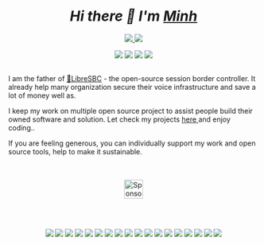 <h1 align="center">
  <em> Hi there 👋 I'm <a href="https://hnimminh.github.io">Minh</a> </em>
</h1>
<!-- <a href="https://www.instagram.com/minh.n.h"> <img src="https://img.shields.io/badge/-INSTAGRAM-pink?style=for-the-badge&logo=Instagram"></a>-->
<p align="center"> 
  <a href="mailto:hnimminh@outlook.com">
    <img src="https://img.shields.io/badge/-EMAIL ME-d90000?style=for-the-badge&logo=microsoft-outlook">
  </a>
  <a href="https://www.linkedin.com/in/mnguyenhoang/">
    <img src="https://img.shields.io/badge/-LINKEDIN-blue?style=for-the-badge&logo=LinkedIn">
  </a>
</p>
<!--
  <a href="https://www.paypal.com/paypalme/hnimminh"> 
    <img src="https://img.shields.io/badge/-Donate-f1f1f1?style=for-the-badge&logo=paypal"> 
  </a> 
-->

<p align="center"> 
    <img src="https://img.shields.io/badge/-VOIP ENGINEER/ARCHITECT-white?style=for-the-badge">
    <img src="https://img.shields.io/badge/-XISTA-white?style=for-the-badge">
    <img src="https://img.shields.io/badge/-NETWORK ENGINEER-white?style=for-the-badge">
    <img src="https://img.shields.io/badge/-PHOTOGRAPHER-white?style=for-the-badge">
</p>

<!-- <h3 align="center"><a href="mailto:hnimminh@outlook.com">OPEN TO WORK </a></h3> -->
<!-- <a href="https://github.com/hnimminh/horseman">🏇🏼Horseman</a> - a versatile `Swiss Army knife` SIP server. -->
<h2></h2>

I am the father of <a href="https://github.com/hnimminh/libresbc">🗽LibreSBC</a> - the open-source session border controller. It already help many organization secure their voice infrastructure and save a lot of money well as. 

I keep my work on multiple open source project to assist people build their owned software and solution. Let check my projects <a href="https://github.com/hnimminh?tab=repositories"> here </a> and enjoy coding..

If you are feeling generous, you can individually support my work and open source tools, help to make it sustainable.
<br><br><br>

<p align="center">
  <a href="https://github.com/sponsors/hnimminh" target="_blank">
    <img src="https://img.shields.io/badge/🤍 Sponsor-EF2D5E?style=for-the-badge&logoColor=white&logo=_" height="38" alt="Sponsor">
  </a>
</p>
<br>

<h2></h2>
<p align="center"> 
  <img src="https://img.shields.io/badge/-Python-black?style=for-the-badge&logo=python">
  <img src="https://img.shields.io/badge/-Lua-black?style=for-the-badge&logo=lua">
  <img src="https://img.shields.io/badge/-Kamailio-black?style=for-the-badge&logo=kamailio">
  <img src="https://img.shields.io/badge/-FreeSWITCH-black?style=for-the-badge&logo=freeswitch">
  <img src="https://img.shields.io/badge/-RTPEngine-black?style=for-the-badge&logo=rtpengine">
  <img src="https://img.shields.io/badge/-Asterisk-black?style=for-the-badge&logo=asterisk">
  <img src="https://img.shields.io/badge/-Redis-black?style=for-the-badge&logo=redis">
  <img src="https://img.shields.io/badge/-MySQL-black?style=for-the-badge&logo=mysql">
  <img src="https://img.shields.io/badge/-Ansible-black?style=for-the-badge&logo=ansible">
  <img src="https://img.shields.io/badge/-Docker-black?style=for-the-badge&logo=docker">
  <img src="https://img.shields.io/badge/-Debian-black?style=for-the-badge&logo=debian">
  <img src="https://img.shields.io/badge/-CentOS-black?style=for-the-badge&logo=centos">
  <img src="https://img.shields.io/badge/-WireShark-black?style=for-the-badge&logo=wireshark">
  <img src="https://img.shields.io/badge/-NFTable-black?style=for-the-badge&logo=nftable">
  <img src="https://img.shields.io/badge/-Nginx-black?style=for-the-badge&logo=nginx">
  <img src="https://img.shields.io/badge/-Go-black?style=for-the-badge&logo=go">
  <img src="https://img.shields.io/badge/-Cisco-black?style=for-the-badge&logo=cisco">
  <img src="https://img.shields.io/badge/-...-black?style=for-the-badge&logo=Kubernetes">
</p>

<!--
<p align="center"> 
  <img src="https://img.shields.io/badge/-Python-ffd700?style=for-the-badge&logo=python">
  <img src="https://img.shields.io/badge/-Lua-00005f?style=for-the-badge&logo=lua">
  <img src="https://img.shields.io/badge/-Kamailio-00af87?style=for-the-badge&logo=kamailio">
  <img src="https://img.shields.io/badge/-FreeSWITCH-5f87af?style=for-the-badge&logo=freeswitch">
  <img src="https://img.shields.io/badge/-RTPEngine-af005f?style=for-the-badge&logo=rtpengine">
  <img src="https://img.shields.io/badge/-Asterisk-ffaf00?style=for-the-badge&logo=asterisk">
  <img src="https://img.shields.io/badge/-Redis-e4e4e4?style=for-the-badge&logo=redis">
  <img src="https://img.shields.io/badge/-MySQL-005faf?style=for-the-badge&logo=mysql">
  <img src="https://img.shields.io/badge/-Ansible-d70000?style=for-the-badge&logo=ansible">
  <img src="https://img.shields.io/badge/-Docker-87d7ff?style=for-the-badge&logo=docker">
  <img src="https://img.shields.io/badge/-Debian-ffaf00?style=for-the-badge&logo=debian">
  <img src="https://img.shields.io/badge/-CentOS-d70087?style=for-the-badge&logo=centos">
  <img src="https://img.shields.io/badge/-WireShark-00d7d7?style=for-the-badge&logo=wireshark">
  <img src="https://img.shields.io/badge/-NFTable-d70000?style=for-the-badge&logo=nftable">
  <img src="https://img.shields.io/badge/-Nginx-00af87?style=for-the-badge&logo=nginx">
  <img src="https://img.shields.io/badge/-...-black?style=for-the-badge&logo=go">
  <img src="https://img.shields.io/badge/-...-black?style=for-the-badge&logo=Kubernetes">
</p>
-->

